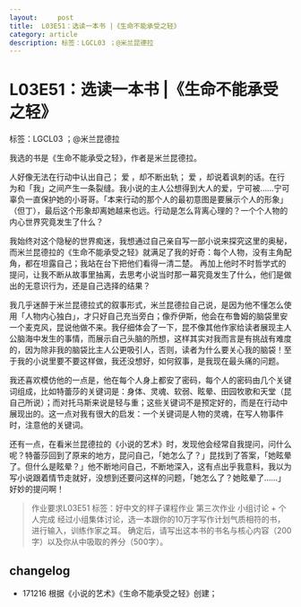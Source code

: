 ```yaml
---
layout:     post
title:  L03E51：选读一本书 |《生命不能承受之轻》
category: article
description: 标签：LGCL03 ；@米兰昆德拉
---
```

#  L03E51：选读一本书 |《生命不能承受之轻》
标签：LGCL03 ；@米兰昆德拉

我选的书是《生命不能承受之轻》，作者是米兰昆德拉。

人好像无法在行动中认出自己； 爱  ，却不断出轨； 爱  ，却说着讽刺的话。在行为和「我」之间产生一条裂缝。我小说的主人公想得到大人的爱，宁可被……宁可辜负一直保护她的小哥哥。「本来行动的那个人的最初意图是要展示个人的形象」（但丁），最后这个形象却离她越来也远。行动是怎么背离心理的？一个个人物的内心世界究竟发生了什么？

我始终对这个隐秘的世界痴迷，我想通过自己亲自写一部小说来探究这里的奥秘，而米兰昆德拉的《生命不能承受之轻》就满足了我的好奇：每个人物，没有主角配角，都在坦露自己；我站在台下把他们看得一清二楚。 再加上他时不时哲学式的提问，让我不断从故事里抽离，去思考小说当时那一幕究竟发生了什么，他们是做出的无意识行为，还是自己选择的结果？

我几乎迷醉于米兰昆德拉式的叙事形式，米兰昆德拉自己说，是因为他不懂怎么使用「人物内心独白」，才只好自己充当旁白；像乔伊斯，他会在布鲁姆的脑袋里安一个麦克风，昆说他做不来。我仔细体会了一下，昆不像其他作家给读者展现主人公脑海中发生的事情，而展示自己头脑的所想，这样其实对我而言是有挑战有难度的，因为除非我的脑袋比主人公更吸引人，否则，读者为什么要关心我的脑袋！至于我的小说里要不要这样做，我还没想好，如何叙事，是我现在最头痛的问题。

我还喜欢模仿他的一点是，他在每个人身上都安了密码，每个人的密码由几个关键词组成，比如特蕾莎的关键词是：身体、灵魂、软弱、眩晕、田园牧歌和天堂（昆自己所说）；而对托马斯来说是轻与重；这些关键词不是预定好的，而是在行动中展现出的。这一点对我有很大的启发：一个关键词是人物的灵魂，在写人物事件时，注意他的关键词。

还有一点，在看米兰昆德拉的《小说的艺术》时，发现他会经常自我提问，问什么呢？特蕾莎回到了原来的地方，昆问自己，「她怎么了？」昆找到了答案，「她眩晕了。但什么是眩晕？」他不断地问自己，不断地深入，这有点出乎我意料，我以为写小说跟着情节走就好，没想到还要问这样的问题，「她怎么了？她眩晕了……」好妙的提问啊！


> 作业要求L03E51
> 标签：好中文的样子课程作业 第三次作业 小组讨论 + 个人完成
> 经过小组集体讨论，选一本跟你的10万字写作计划气质相符的书，进行输入，训练作家之耳。
> 确定后，请写出这本书的书名与核心内容（200字）以及你从中吸取的养分（500字）。

## changelog
- 171216 根据《小说的艺术》《生命不能承受之轻》创建；


